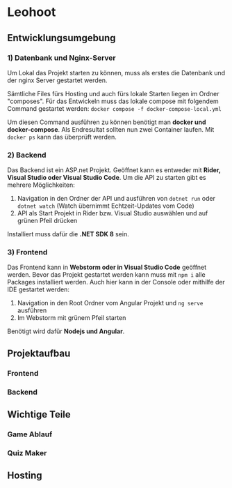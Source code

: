 # Leohoot
## Entwicklungsumgebung
### 1) Datenbank und Nginx-Server
Um Lokal das Projekt starten zu können, muss als erstes die Datenbank und der nginx Server gestartet werden.

Sämtliche Files fürs Hosting und auch fürs lokale Starten liegen im Ordner "composes". Für das Entwickeln muss das lokale compose mit folgendem Command gestartet werden: ```docker compose -f docker-compose-local.yml``` 

Um diesen Command ausführen zu können benötigt man **docker und docker-compose**. Als Endresultat sollten nun zwei Container laufen. Mit ```docker ps``` kann das überprüft werden.

### 2) Backend
Das Backend ist ein ASP.net Projekt. Geöffnet kann es entweder mit **Rider, Visual Studio oder Visual Studio Code**. Um die API zu starten gibt es mehrere Möglichkeiten:

1) Navigation in den Ordner der API und ausführen von ```dotnet run``` oder ```dotnet watch``` (Watch übernimmt Echtzeit-Updates vom Code)
2) API als Start Projekt in Rider bzw. Visual Studio auswählen und auf grünen Pfeil drücken

Installiert muss dafür die **.NET SDK 8** sein.
### 3) Frontend
Das Frontend kann in **Webstorm oder in Visual Studio Code** geöffnet werden. Bevor das Projekt gestartet werden kann muss mit ```npm i``` alle Packages installiert werden. Auch hier kann in der Console oder mithilfe der IDE gestartet werden:

1) Navigation in den Root Ordner vom Angular Projekt und ```ng serve``` ausführen
2) Im Webstorm mit grünem Pfeil starten

Benötigt wird dafür **Nodejs und Angular**.
## Projektaufbau
### Frontend
### Backend
## Wichtige Teile
### Game Ablauf

### Quiz Maker
## Hosting
